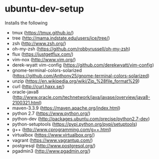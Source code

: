 # ubuntu-dev-setup #
Installs the following
* tmux (https://tmux.github.io/)
* tree (http://mama.indstate.edu/users/ice/tree/)
* zsh (http://www.zsh.org/)
* oh-my-zsh (https://github.com/robbyrussell/oh-my-zsh)
* flux (https://justgetflux.com/)
* vim-nox (http://www.vim.org/)
* derek-wyatt vim-config (https://github.com/derekwyatt/vim-config)
* gnome-terminal-colors-solarized (https://github.com/Anthony25/gnome-terminal-colors-solarized)
* unzip (https://en.wikipedia.org/wiki/Zip_%28file_format%29)
* curl (http://curl.haxx.se/)
* oracle-java8 (http://www.oracle.com/technetwork/java/javase/overview/java8-2100321.html)
* maven-3.3.9 (https://maven.apache.org/index.html)
* python 2.7 (https://www.python.org/)
* python-dev (http://packages.ubuntu.com/precise/python2.7-dev)
* python-setuptools (https://pypi.python.org/pypi/setuptools)
* g++ (http://www.cprogramming.com/g++.html)
* virtualbox (https://www.virtualbox.org/)
* vagrant (https://www.vagrantup.com/)
* postgresql (http://www.postgresql.org/)
* pgadmin3 (http://www.pgadmin.org/)
